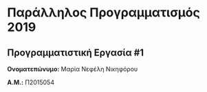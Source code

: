 # Παράλληλος Προγραμματισμός 2019
## Προγραμματιστική Εργασία #1

**Ονοματεπώνυμο:** Μαρία Νεφέλη Νικηφόρου

**Α.Μ.:** Π2015054


